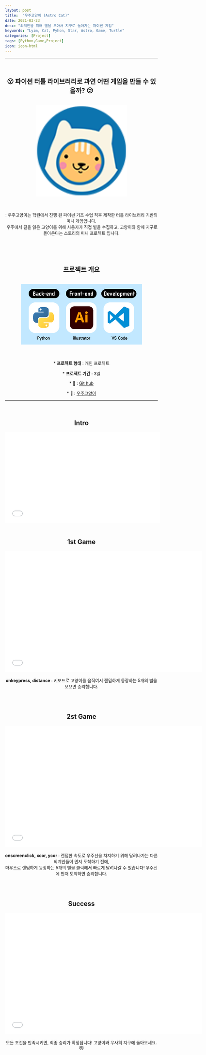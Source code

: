 ```yaml
---
layout: post
title:  "우주고양이 (Astro Cat)"
date: 2021-03-23
desc: "외계인을 피해 별을 모아서 지구로 돌아가는 파이썬 게임"
keywords: "Lyim, Cat, Pyhon, Star, Astro, Game, Turtle"
categories: [Project]
tags: [Python,Game,Project]
icon: icon-html
---
```




***

<center>
<br>
<h2>😮 파이썬 터틀 라이브러리로 과연 어떤 게임을 만들 수 있을까? 😕</h2>

<br>
<img style="width:300px;" src="\static\assets\img\blog\project\astroCat\astrocat-logo.png"><br><br><br>
<p>: 우주고양이는 학원에서 진행 된 파이썬 기초 수업 직후 제작한 터틀 라이브러리 기반의 미니 게임입니다.<br>&nbsp;우주에서 길을 잃은 고양이를 위해 사용자가 직접 별을 수집하고, 고양이와 함께 지구로 돌아온다는 스토리의 미니 프로젝트 입니다.</p><br><br><br>
<h2><b>프로젝트 개요</b></h2><br>
<img src="\static\assets\img\blog\project\astroCat\astrocat-stack.jpg"><br><br><br>
<p> * <b>프로젝트 형태</b> : 개인 프로젝트 </p>
<p> * <b>프로젝트 기간</b> : 3일 </p>
<p> * <b>📂</b> : <a href="https://github.com/Limy-901/Python_game">Git hub</a></p>
<p> * <b>🎥</b> : <a href="https://www.youtube.com/watch?v=DA8I7XR8q30">우주고양이</a></p>
</center>

<hr>

<center>
<br>
<h2>Intro</h2>
<iframe src="\static\assets\img\blog\project\astroCat\astro-1.gif" frameborder='0' scrolling='no' width='512px' height='300px' style='-webkit-backface-visibility: hidden;-webkit-transform: scale(1);' ></iframe>
<br><br>
<h2>1st Game</h2>
<iframe src="\static\assets\img\blog\project\astroCat\astro-2.gif" frameborder='0' scrolling='no' width='650px' height='400px' style='-webkit-backface-visibility: hidden;-webkit-transform: scale(1);' ></iframe>
<p><b>onkeypress, distance</b> : 키보드로 고양이를 움직여서 랜덤하게 등장하는 5개의 별을 모으면 승리합니다. </p>
<br><br>
<h2>2st Game</h2>
<iframe src="\static\assets\img\blog\project\astroCat\astro-3.gif" frameborder='0' scrolling='no' width='650px' height='400px' style='-webkit-backface-visibility: hidden;-webkit-transform: scale(1);' ></iframe>
<p><b>onscreenclick, xcor, ycor</b> : 랜덤한 속도로 우주선을 차지하기 위해 달려나가는 다른 외계인들이 먼저 도착하기 전에,<br> 마우스로 랜덤하게 등장하는 5개의 별을 클릭해서 빠르게 달려나갈 수 있습니다! 우주선에 먼저 도착하면 승리합니다.</p>
<br><br>
<h2>Success</h2>
<iframe src="\static\assets\img\blog\project\astroCat\astro-4.gif" frameborder='0' scrolling='no' width='650px' height='400px' style='-webkit-backface-visibility: hidden;-webkit-transform: scale(1);' ></iframe>
<p>모든 조건을 만족시키면, 최종 승리가 확정됩니다! 고양이와 무사히 지구에 돌아오세요. 😻 </p>
</center><br><br>